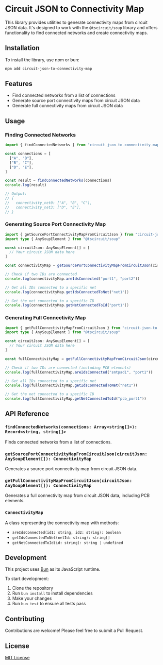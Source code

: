 # Circuit JSON to Connectivity Map

This library provides utilities to generate connectivity maps from circuit JSON data. It's designed to work with the `@tscircuit/soup` library and offers functionality to find connected networks and create connectivity maps.

## Installation

To install the library, use npm or bun:

```bash
npm add circuit-json-to-connectivity-map
```

## Features

- Find connected networks from a list of connections
- Generate source port connectivity maps from circuit JSON data
- Generate full connectivity maps from circuit JSON data

## Usage

### Finding Connected Networks

```typescript
import { findConnectedNetworks } from "circuit-json-to-connectivity-map"

const connections = [
  ["A", "B"],
  ["B", "C"],
  ["D", "E"],
]

const result = findConnectedNetworks(connections)
console.log(result)

// Output:
// {
//   connectivity_net0: ["A", "B", "C"],
//   connectivity_net3: ["D", "E"],
// }
```

### Generating Source Port Connectivity Map

```typescript
import { getSourcePortConnectivityMapFromCircuitJson } from "circuit-json-to-connectivity-map"
import type { AnySoupElement } from "@tscircuit/soup"

const circuitJson: AnySoupElement[] = [
  // Your circuit JSON data here
]

const connectivityMap = getSourcePortConnectivityMapFromCircuitJson(circuitJson)

// Check if two IDs are connected
console.log(connectivityMap.areIdsConnected("port1", "port2"))

// Get all IDs connected to a specific net
console.log(connectivityMap.getIdsConnectedToNet("net1"))

// Get the net connected to a specific ID
console.log(connectivityMap.getNetConnectedToId("port1"))
```

### Generating Full Connectivity Map

```typescript
import { getFullConnectivityMapFromCircuitJson } from "circuit-json-to-connectivity-map"
import type { AnySoupElement } from "@tscircuit/soup"

const circuitJson: AnySoupElement[] = [
  // Your circuit JSON data here
]

const fullConnectivityMap = getFullConnectivityMapFromCircuitJson(circuitJson)

// Check if two IDs are connected (including PCB elements)
console.log(fullConnectivityMap.areIdsConnected("smtpad1", "port1"))

// Get all IDs connected to a specific net
console.log(fullConnectivityMap.getIdsConnectedToNet("net1"))

// Get the net connected to a specific ID
console.log(fullConnectivityMap.getNetConnectedToId("pcb_port1"))
```

## API Reference

### `findConnectedNetworks(connections: Array<string[]>): Record<string, string[]>`

Finds connected networks from a list of connections.

### `getSourcePortConnectivityMapFromCircuitJson(circuitJson: AnySoupElement[]): ConnectivityMap`

Generates a source port connectivity map from circuit JSON data.

### `getFullConnectivityMapFromCircuitJson(circuitJson: AnySoupElement[]): ConnectivityMap`

Generates a full connectivity map from circuit JSON data, including PCB elements.

### `ConnectivityMap`

A class representing the connectivity map with methods:

- `areIdsConnected(id1: string, id2: string): boolean`
- `getIdsConnectedToNet(netId: string): string[]`
- `getNetConnectedToId(id: string): string | undefined`

## Development

This project uses [Bun](https://bun.sh) as its JavaScript runtime.

To start development:

1. Clone the repository
2. Run `bun install` to install dependencies
3. Make your changes
4. Run `bun test` to ensure all tests pass

## Contributing

Contributions are welcome! Please feel free to submit a Pull Request.

## License

[MIT License](LICENSE)

